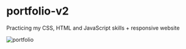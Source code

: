 # portfolio-v2
Practicing my CSS, HTML and JavaScript skills + responsive website



![portfolio](https://github.com/user-attachments/assets/61526198-37f2-447b-bfa1-e2afe0162f85)
